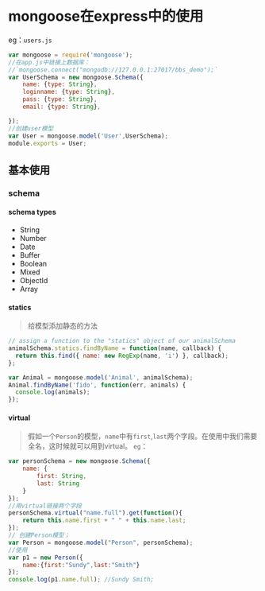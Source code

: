 # mongoose在express中的使用

eg：`users.js`
```js
var mongoose = require('mongoose');
//在app.js中链接上数据库：
//`mongoose.connect("mongodb://127.0.0.1:27017/bbs_demo");`
var UserSchema = new mongoose.Schema({
    name: {type: String},
    loginname: {type: String},
    pass: {type: String},
    email: {type: String},

});
//创建user模型
var User = mongoose.model('User',UserSchema);
module.exports = User;
```
## 基本使用


### schema
#### schema types
- String
- Number
- Date
- Buffer
- Boolean
- Mixed
- ObjectId
- Array

#### statics
> 给模型添加静态的方法

```js
// assign a function to the "statics" object of our animalSchema
animalSchema.statics.findByName = function(name, callback) {
  return this.find({ name: new RegExp(name, 'i') }, callback);
};

var Animal = mongoose.model('Animal', animalSchema);
Animal.findByName('fido', function(err, animals) {
  console.log(animals);
});
```

#### virtual
> 假如一个`Person`的模型，`name`中有`first`,`last`两个字段。在使用中我们需要全名，这时候就可以用到virtual。
`eg`：
```js
var personSchema = new mongoose.Schema({
    name: {
        first: String,
        last: String
    }
});
//用virtual链接两个字段
personSchema.virtual("name.full").get(function(){
    return this.name.first + " " + this.name.last;
});
// 创建Person模型；
var Person = mongoose.model("Person", personSchema);
//使用
var p1 = new Person({
    name:{first:"Sundy",last:"Smith"}
});
console.log(p1.name.full); //Sundy Smith;
```
